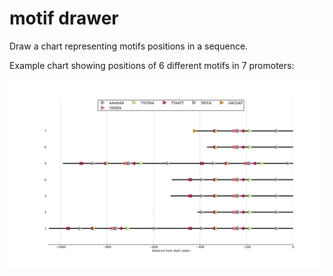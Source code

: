 # motif drawer

Draw a chart representing motifs positions in a sequence.

Example chart showing positions of 6 different motifs in 7 promoters:

![Example chart](example_chart.svg)

